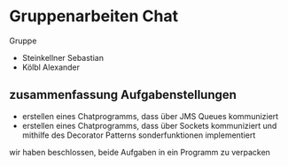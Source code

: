 Gruppenarbeiten Chat
====================

Gruppe
- Steinkellner Sebastian
- Kölbl Alexander

zusammenfassung Aufgabenstellungen
----------------------------------

- erstellen eines Chatprogramms, dass über JMS Queues kommuniziert
- erstellen eines Chatprogramms, dass über Sockets kommuniziert und mithilfe des Decorator Patterns sonderfunktionen implementiert

wir haben beschlossen, beide Aufgaben in ein Programm zu verpacken
